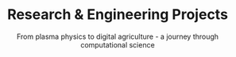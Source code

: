 ---
title: "Research & Engineering Projects"
subtitle: "From plasma physics to digital agriculture - a journey through computational science"
layout: "project"

sections:
  - title: "Projects"
    items:
      - main_text: "Digital Agricultural Avatar"
        sub_text: "2023-Present"
        category: "Web Development"
        description: |
            **Project Overview**  
            Leading the development of the **PhenoRob Digital Agricultural Avatar** project website and crop modeling tools integration.  
            
            **Key Features:**  
            - Interactive documentation for agricultural modeling tools  
            - Integration interface for multiple crop models  
            - Educational content delivery platform  
            - Project website: [PhenoRob DAA](https://sraocodes.github.io/Phenorob-DAA/)  

        skills:
          - type: "font"
            icon: "fa-code"
            description: "Hugo/JavaScript"
          - type: "font"
            icon: "fa-css3"
            description: "CSS"
          - type: "font"
            icon: "fa-html5"
            description: "HTML"

        videos:
          daa_channel:
            - title: "Running CPlantBox with Docker"
              id: "UN6D1_cXeT8"
            - title: "AgroC Crop Model: Installation Guide"
              id: "1E9nW_TAp0c"

          compute_channel:
            - title: "Canonical Correspondence Analysis"
              id: "AmmajDBSLFM&t=92s"
            - title: "Potential Natural Vegetation"
              id: "k0-Fa0LtOFs&t=57s"
            - title: "Statistical Arbitrage in Trading"
              id: "ZkhP0Vdlkok&t=37s"
            - title: "Soil Moisture"
              id: "9GOKTmn8tO0&t=324s"
            - title: "Algo Trading Pipeline"
              id: "kMeOeY1kvLw"

      - main_text: "Docker Containers for Agricultural Modeling"
        sub_text: "2024-Present"
        category: "Scientific Software"
        description: |
            **CPlantBox GUI Docker**  
            - Created a comprehensive Docker image for **CPlantBox plant modeling framework**  
            - Integrated **VNC viewer** for plot visualization and 3D renderings  
            - Built with Ubuntu 20.04, Python 3, and scientific packages (NumPy, SciPy, Matplotlib, VTK)  
            - Included Eigen3 and Boost libraries for high-performance computing  
            - Simplified deployment with ready-to-use example scripts  
            - Repository: [satraox/cplantbox-gui](https://hub.docker.com/r/satraox/cplantbox-gui)  

            **DuMuX-ROSI-Jupyter Docker**  
            - Developed specialized Docker image for **agricultural modeling and simulation**  
            - Pre-configured **Jupyter environment** for seamless simulations  
            - Integrated DuMuX for multi-phase flow simulation in porous media  
            - Incorporated ROSI (Root System Integration) model for plant-soil interactions  
            - Set up CPlantBox for 3D root architecture modeling  
            - Repository: [satraox/dumux-rosi-jupyter](https://hub.docker.com/r/satraox/dumux-rosi-jupyter)  
        videos:
          daa_channel:
            - title: "Running CPlantBox with Docker"
              id: "UN6D1_cXeT8"
        skills:
          - type: "font"
            icon: "fa-docker"
            description: "Docker"
          - type: "font"
            icon: "fa-server"
            description: "Containerization"
          - type: "font"
            icon: "fa-cloud"
            description: "DevOps"

      - main_text: "High-Performance Scientific Computing"
        sub_text: "2010-Present"
        category: "Scientific Software"
        description: |
            **Particle-in-Cell Plasma Simulations (2010-2012)**  
            - Developed parallel computing simulations using **FORTRAN and MPI**  
            - Published in [Physics of Plasmas](https://pubs.aip.org/aip/pop/article-abstract/19/9/093507/910187)  
            - Utilized **Alabama Supercomputer** for computations  

            **Maxwell-Bloch Equations Solver (2015-2016)**  
            - Implemented quantum state simulations  
            - Developed Fortran codes for **excitonic resonances**  
            - Applied **rotated wave approximation techniques**  

            **Root Electrical Modeling (2016-2020)**  
            - Created **MATLAB codes** for plant root water uptake modeling  
            - Automated **field-scale simulations of plant dynamics** using Python  
            - Published in Vadose Zone and Plant Soil Journal  

        skills:
          - type: "font"
            icon: "fa-terminal"
            description: "FORTRAN/MPI"
          - type: "font"
            icon: "fa-code"
            description: "MATLAB"
          - type: "font"
            icon: "fa-laptop-code"
            description: "HPC"

      - main_text: "AI & Machine Learning Projects"
        sub_text: "2022-Present"
        category: "AI & Machine Learning"
        description: |
            **Soil Moisture Prediction**  
            - Implemented **LSTM and Random Forest models**  
            - Created popular [Kaggle notebooks](https://www.kaggle.com/sathyanarayanrao89)  
            - Integrated satellite data with field measurements  

            **Achievements:**  
            - Kaggle **Master** (Top 2%, Rank 649/322,985)  
            - 10 Silver & 10 Bronze Medals  

            **Custom GPT Development**  
            - Built specialized **GPTs for agricultural applications**  
            - Developing AI tools for **crop modeling**  

        skills:
          - type: "font"
            icon: "fa-brain"
            description: "Machine Learning"
          - type: "font"
            icon: "fa-python"
            description: "Python/TensorFlow"
          - type: "font"
            icon: "fa-chart-line"
            description: "Data Analysis"

      - main_text: "Vehicular Robot Prototype"
        sub_text: "2010"
        category: "Engineering Projects"
        description: |
            **Project Overview**  
            Developed a **collision avoidance system** using **8051 microcontroller** during B.E. final year.  

            **Key Achievements:**  
            - Programmed using **Assembly language and HDL Verilog**  
            - Implemented **sensor integration and control systems**  
            - Successfully demonstrated in real-world scenarios  

        skills:
          - type: "font"
            icon: "fa-microchip"
            description: "Embedded Systems"
          - type: "font"
            icon: "fa-cogs"
            description: "Assembly/Verilog"
          - type: "font"
            icon: "fa-project-diagram"
            description: "Circuit Design"

      - main_text: "Educational Content Creation"
        sub_text: "2023-Present"
        category: "Content Creation"
        description: |
            Creating educational content on **computational science and agricultural modeling**.  

        videos:
          daa_channel:
            - title: "Running CPlantBox with Docker"
              id: "UN6D1_cXeT8"
            - title: "AgroC Crop Model: Installation Guide"
              id: "1E9nW_TAp0c"

          compute_channel:
            - title: "Canonical Correspondence Analysis"
              id: "AmmajDBSLFM&t=92s"
            - title: "Potential Natural Vegetation"
              id: "k0-Fa0LtOFs&t=57s"
            - title: "Statistical Arbitrage in Trading"
              id: "ZkhP0Vdlkok&t=37s"
            - title: "Soil Moisture"
              id: "9GOKTmn8tO0&t=324s"
            - title: "Algo Trading Pipeline"
              id: "kMeOeY1kvLw"

        skills:
          - type: "font"
            icon: "fa-video"
            description: "Video Production"
          - type: "font"
            icon: "fa-youtube"
            description: "YouTube"
          - type: "font"
            icon: "fa-film"
            description: "Final Cut Pro"
---